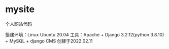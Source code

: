 # mysite
个人网站代码

搭建环境：Linux Ubuntu 20.04
工具：Apache + Django 3.2.12(python 3.8.10) + MySQL + django CMS
创建于2022.02.11
